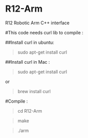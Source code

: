 # R12-Arm
R12 Robotic Arm C++ interface

#This code needs curl lib to compile :

##Install curl in ubuntu:

  >sudo apt-get install curl
  
##Install curl in Mac :

  >sudo apt-get install curl
  
  or
  
  >brew install curl
  
  
#Compile : 
  >cd R12-Arm 
  
  >make
  
  >./arm <password> <path to save images>
  
